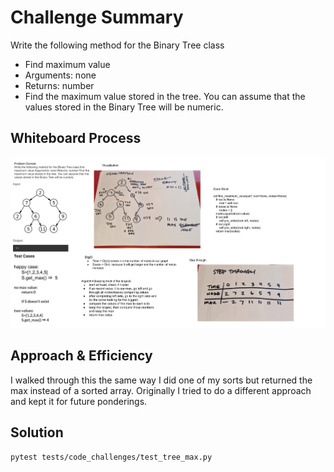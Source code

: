 # Challenge Summary
<!-- Description of the challenge -->

Write the following method for the Binary Tree class
- Find maximum value
- Arguments: none
- Returns: number
- Find the maximum value stored in the tree. You can assume that the values stored in the Binary Tree will be numeric.

## Whiteboard Process
<!-- Embedded whiteboard image -->

![whiteboard](Whiteboard_Code_Challenge_Class_16.png)

## Approach & Efficiency
<!-- What approach did you take? Why? What is the Big O space/time for this approach? -->

I walked through this the same way I did one of my sorts but returned the max instead of a sorted array.
Originally I tried to do a different approach and kept it for future ponderings.

## Solution
<!-- Show how to run your code, and examples of it in action -->

`pytest tests/code_challenges/test_tree_max.py`
